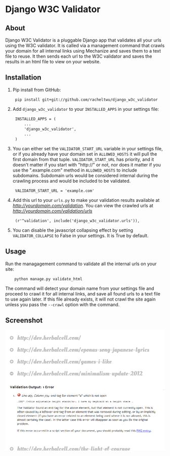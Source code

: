 Django W3C Validator
================

About
-----
Django W3C Validator is a pluggable Django app that validates all your urls using the W3C validator. It is called via
a management command that crawls your domain for all internal links using Mechanize and saves them to a text file to reuse.
It then sends each url to the W3C validator and saves the results in an html file to view on your website.


Installation
------------

1. Pip install from GitHub:

        pip install git+git://github.com/racheltwu/django_w3c_validator

2. Add `django_w3c_validator` to your `INSTALLED_APPS` in your settings file:

        INSTALLED_APPS = (
            ...
            'django_w3c_validator',
            ...
        )

3. You can either set the `VALIDATOR_START_URL` variable in your settings file, or if you already have your domain set in `ALLOWED_HOSTS`
it will pull the first domain from that tuple. `VALIDATOR_START_URL` has priority, and it doesn't matter if you start with "http://" or not, nor
does it matter if you use the ".example.com" method in `ALLOWED_HOSTS` to include subdomains. Subdomain urls would be considered internal during
the crawling process and would be included to be validated.

        VALIDATOR_START_URL = 'example.com'

4. Add this url to your `urls.py` to make your validation results available at *http://yourdomain.com/validation*. You can view the crawled urls
at *http://yourdomain.com/validation/urls*

        (r'^validation', include('django_w3c_validator.urls')),


5. You can disable the javascript collapsing effect by setting `VALIDATOR_COLLAPSE` to False in your settings. It is True by default.



Usage
-----

Run the managagement command to validate all the internal urls on your site:

        python manage.py validate_html

The command will detect your domain name from your settings
file and proceed to crawl it for all internal links, and save all found urls to a text file to use again later. If this file
already exists, it will not crawl the site again unless you pass the `--crawl` option with the command.



Screenshot
----------

![](https://github.com/racheltwu/django_w3c_validator/raw/master/screenshot.jpg "Django W3C Validator Screenshot")
